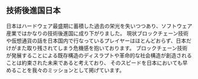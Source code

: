 ## 技術後進国日本
日本はハードウェア最盛期に蓄積した過去の栄光を失いつつあり、ソフトウェア産業ではかなりの技術後進国に成り下がりました。
現状ブロックチェーン技術や仮想通貨の話を日本国内で行なっているプレイヤーはほとんどおらず、日本だけがまた取り残されてしまう危機感を抱いております。
ブロックチェーン技術が発展することによる既存構造のディスラプトや革命的な社会構造が創造されることは約束された未来であると考えており、
そのスピードを日本においても早めることを我々のミッションとして掲げています。
